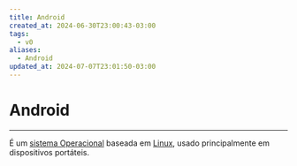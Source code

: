```yaml
---
title: Android
created_at: 2024-06-30T23:00:43-03:00
tags:
  - v0
aliases:
  - Android
updated_at: 2024-07-07T23:01:50-03:00
---
```

# Android
---
É um [sistema Operacional](api/2024/06/2024-06-30-Sistema_Operacional.md) baseada em [Linux](api/2024/06/2024-06-30-Linux.md), usado principalmente em dispositivos portáteis.